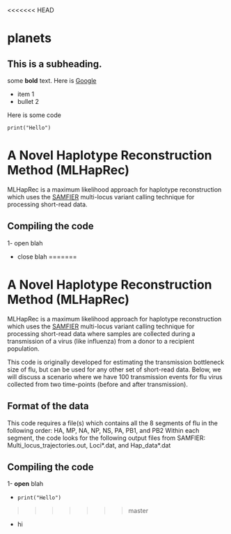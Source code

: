 <<<<<<< HEAD
# planets

## This is a subheading.

some **bold** text. Here is [Google](http://google.com)

- item 1
- bullet 2

Here is some code

`print("Hello")`

# A Novel Haplotype Reconstruction Method (MLHapRec)
MLHapRec is a maximum likelihood approach for haplotype reconstruction which uses the [SAMFIER](https://github.com/cjri/samfire/blob/master/README.md) multi-locus variant calling technique for processing short-read data.

## Compiling the code

1- open blah
- close blah 
=======
# A Novel Haplotype Reconstruction Method (MLHapRec)
MLHapRec is a maximum likelihood approach for haplotype reconstruction which uses the [SAMFIER](https://github.com/cjri/samfire/blob/master/README.md) multi-locus variant calling technique for processing short-read data where samples are collected during a transmission of a virus (like influenza) from a donor to a recipient population. 

This code is originally developed for estimating the transmission bottleneck size of flu, but can be used for any other set of short-read data. Below, we will discuss a scenario where we have 100 transmission events for flu virus collected from two time-points (before and after transmission). 

## Format of the data
This code requires a file(s) which contains all the 8 segments of flu in the following order: HA, MP, NA, NP, NS, PA, PB1, and PB2 
Within each segment, the code looks for the following output files from SAMFIER: Multi_locus_trajectories.out, Loci*.dat, and Hap_data*.dat


## Compiling the code

1- **open** blah
- `print("Hello")` 
>>>>>>> master
- hi  
